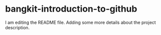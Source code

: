 # bangkit-introduction-to-github
I am editing the README file. Adding some more details about the project description.

